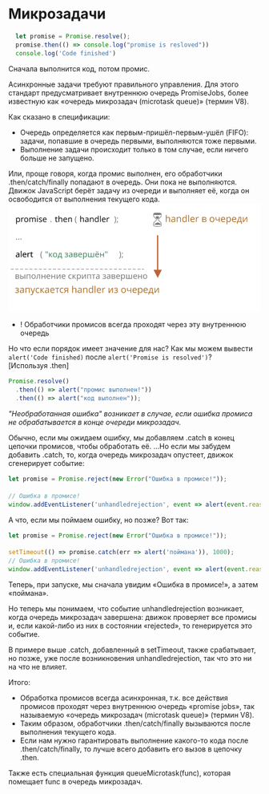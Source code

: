 # Микрозадачи

```js
  let promise = Promise.resolve();
  promise.then(() => console.log("promise is resloved"))
  console.log('Code finished')
```
Сначала выполнится код, потом промис.

Асинхронные задачи требуют правильного управления. Для этого стандарт предусматривает внутреннюю очередь PromiseJobs, более известную как «очередь микрозадач (microtask queue)» (термин V8).

Как сказано в спецификации:
- Очередь определяется как первым-пришёл-первым-ушёл (FIFO): задачи, попавшие в очередь первыми, выполняются тоже первыми.
- Выполнение задачи происходит только в том случае, если ничего больше не запущено.

Или, проще говоря, когда промис выполнен, его обработчики .then/catch/finally попадают в очередь. Они пока не выполняются. Движок JavaScript берёт задачу из очереди и выполняет её, когда он освободится от выполнения текущего кода.
![](../../imgs/promiseQueue.svg)

- ! Обработчики промисов всегда проходят через эту внутреннюю очередь

Но что если порядок имеет значение для нас? Как мы можем вывести `alert('Code finished)` после `alert('Promise is resolved')`?\
[Используя .then]
```js
Promise.resolve()
  .then(() => alert("промис выполнен!"))
  .then(() => alert("код выполнен"));
```
*"Необработанная ошибка" возникает в случае, если ошибка промиса не обрабатывается в конце очереди микрозадач.*

Обычно, если мы ожидаем ошибку, мы добавляем .catch в конец цепочки промисов, чтобы обработать её.
…Но если мы забудем добавить .catch, то, когда очередь микрозадач опустеет, движок сгенерирует событие:
```js
let promise = Promise.reject(new Error("Ошибка в промисе!"));

// Ошибка в промисе!
window.addEventListener('unhandledrejection', event => alert(event.reason));
```
А что, если мы поймаем ошибку, но позже? Вот так:
```js
let promise = Promise.reject(new Error("Ошибка в промисе!"));

setTimeout(() => promise.catch(err => alert('поймана')), 1000);
// Ошибка в промисе!
window.addEventListener('unhandledrejection', event => alert(event.reason));
```
Теперь, при запуске, мы сначала увидим «Ошибка в промисе!», а затем «поймана».

Но теперь мы понимаем, что событие unhandledrejection возникает, когда очередь микрозадач завершена: движок проверяет все промисы и, если какой-либо из них в состоянии «rejected», то генерируется это событие.

В примере выше .catch, добавленный в setTimeout, также срабатывает, но позже, уже после возникновения unhandledrejection, так что это ни на что не влияет.

Итого:
- Обработка промисов всегда асинхронная, т.к. все действия промисов проходят через внутреннюю очередь «promise jobs», так называемую «очередь микрозадач (microtask queue)» (термин V8).
- Таким образом, обработчики .then/catch/finally вызываются после выполнения текущего кода.
- Если нам нужно гарантировать выполнение какого-то кода после .then/catch/finally, то лучше всего добавить его вызов в цепочку .then.

Также есть специальная функция queueMicrotask(func), которая помещает func в очередь микрозадач.
```js
```

```js
```

```js
```

```js
```